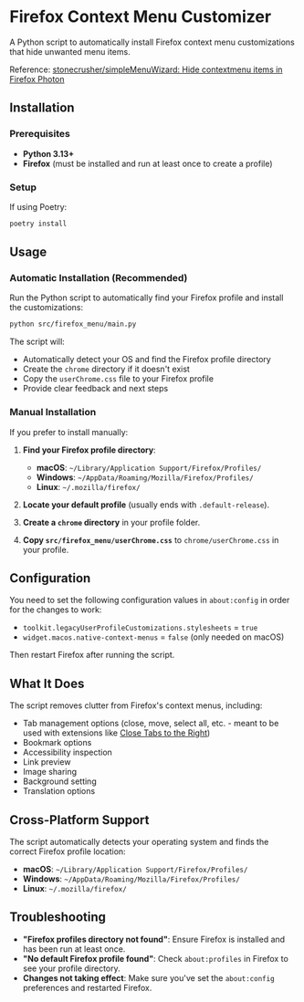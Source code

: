 # Firefox Context Menu Customizer

A Python script to automatically install Firefox context menu customizations that hide unwanted menu items.

Reference: [stonecrusher/simpleMenuWizard: Hide contextmenu items in Firefox Photon](https://github.com/stonecrusher/simpleMenuWizard)

## Installation

### Prerequisites

- **Python 3.13+**
- **Firefox** (must be installed and run at least once to create a profile)

### Setup

If using Poetry:

```bash
poetry install
```

## Usage

### Automatic Installation (Recommended)

Run the Python script to automatically find your Firefox profile and install the customizations:

```bash
python src/firefox_menu/main.py
```

The script will:

- Automatically detect your OS and find the Firefox profile directory
- Create the `chrome` directory if it doesn't exist
- Copy the `userChrome.css` file to your Firefox profile
- Provide clear feedback and next steps

### Manual Installation

If you prefer to install manually:

1. **Find your Firefox profile directory**:
   - **macOS**: `~/Library/Application Support/Firefox/Profiles/`
   - **Windows**: `~/AppData/Roaming/Mozilla/Firefox/Profiles/`
   - **Linux**: `~/.mozilla/firefox/`

2. **Locate your default profile** (usually ends with `.default-release`).

3. **Create a `chrome` directory** in your profile folder.

4. **Copy `src/firefox_menu/userChrome.css`** to `chrome/userChrome.css` in your profile.

## Configuration

You need to set the following configuration values in `about:config` in order for the changes to work:

- `toolkit.legacyUserProfileCustomizations.stylesheets` = `true`
- `widget.macos.native-context-menus` = `false` (only needed on macOS)

Then restart Firefox after running the script.

## What It Does

The script removes clutter from Firefox's context menus, including:

- Tab management options (close, move, select all, etc. - meant to be used with extensions like [Close Tabs to the Right](https://addons.mozilla.org/en-US/firefox/addon/close-tabs-right/))
- Bookmark options
- Accessibility inspection
- Link preview
- Image sharing
- Background setting
- Translation options

## Cross-Platform Support

The script automatically detects your operating system and finds the correct Firefox profile location:

- **macOS**: `~/Library/Application Support/Firefox/Profiles/`
- **Windows**: `~/AppData/Roaming/Mozilla/Firefox/Profiles/`
- **Linux**: `~/.mozilla/firefox/`

## Troubleshooting

- **"Firefox profiles directory not found"**: Ensure Firefox is installed and has been run at least once.
- **"No default Firefox profile found"**: Check `about:profiles` in Firefox to see your profile directory.
- **Changes not taking effect**: Make sure you've set the `about:config` preferences and restarted Firefox.
